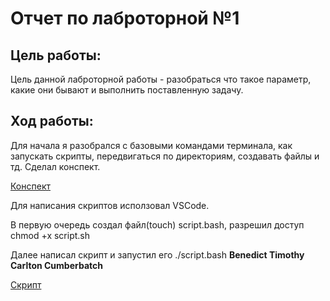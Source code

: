 # Отчет по лаброторной №1

## Цель работы:

Цель данной лаброторной работы - разобраться что такое параметр, какие они бывают и выполнить поставленную задачу.

## Ход работы:

Для начала я разобрался с базовыми командами терминала, как запускать скрипты, передвигаться по директориям, создавать файлы и тд. Сделал конспект.

[Конспект](/Users/arsenijsafancikov/Dev/FPIN/informatics/Lab_1/script_screen.png)

Для написания скриптов исползовал VSCode.

В первую очередь создал файл(touch) script.bash, разрешил доступ chmod +x script.sh

Далее написал скрипт и запустил его ./script.bash **Benedict Timothy Carlton Cumberbatch**

[Скрипт](/Users/arsenijsafancikov/Dev/FPIN/informatics/Lab_1/script_screen.png "Скрипт")
